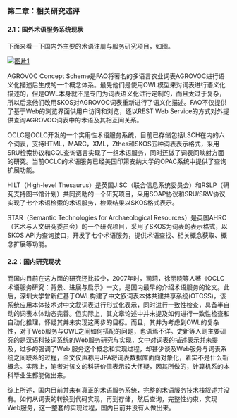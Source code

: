 ### 第二章：相关研究述评

#### 2.1：国外术语服务系统现状

下面来看一下国内外主要的术语注册与服务研究项目，如图。

<!--more-->    

[![图片1](http://e.picphotos.baidu.com/album/s%3D550%3Bq%3D90%3Bc%3Dxiangce%2C100%2C100/sign=a3e27e05da33c895a27e987ee12802cd/43a7d933c895d143018dedb170f082025baf07ac.jpg?referer=e62b12d188d4b31ca92ba08b6163&x=.jpg "图片1")](http://e.picphotos.baidu.com/album/s%3D550%3Bq%3D90%3Bc%3Dxiangce%2C100%2C100/sign=a3e27e05da33c895a27e987ee12802cd/43a7d933c895d143018dedb170f082025baf07ac.jpg?referer=e62b12d188d4b31ca92ba08b6163&x=.jpg)

AGROVOC Concept Scheme是FAO将著名的多语言农业词表AGROVOC进行语义化描述后生成的一个概念体系。最先他们是使用OWL模型来对词表进行语义化描述的，但是OWL本身就不是专门为词表语义化进行定制的，而且太过于复杂，所以后来他们改用SKOS对AGROVOC词表重新进行了语义化描述。FAO不仅提供了基于Web的浏览界面供用户访问和浏览，还以REST Web Service的方式对外提供查询AGROVOC词表中的术语及其相互间关系。

OCLC是OCLC开发的一个实用性术语服务系统，目前已存储包括LSCH在内的六个词表，支持HTML，MARC，XML，Zthes和SKOS五种词表表示格式，采用SRU检索协议和CQL查询语言实现了一组术语服务，同时还做了词表间映射方面的研究。当前OCLC的术语服务已经美国印第安纳大学的OPAC系统中提供了查询扩展功能。

HILT（High-level Thesaurus）是英国JISC（联合信息系统委员会）和RSLP（研究支持图书馆计划）共同资助的一个研究项目，采用SOAP协议和SRU/SRW协议实现了七个术语检索的术语服务，检索结果以SKOS格式表示。

STAR（Semantic Technologies for Archaeological Resources）是英国AHRC（艺术与人文研究委员会）的一个研究项目，采用了SKOS为词表的表示格式，以SKOS API为查询接口，开发了七个术语服务，提供术语查找、相关概念获取、概念扩展等功能。

#### 2.2：国内研究现状

而国内目前在这方面的研究还比较少，2007年时，司莉，徐丽晓等人著《OCLC术语服务研究：背景、进展与启示》一文，是国内最早的介绍术语服务的论文。此后，深圳大学曾新红基于OWL构建了中文叙词表本体共建共享系统(OTCSS)，该系统应用本体技术对中文叙词表进行形式化表示，同时进行一致性检查，具备半自动的词表本体动态完善。但实际上，其文章论述中并未提及如何进行一致性检查和自动化推理，怀疑其并未实现这两步的目标。而且，其并为考虑到OWL的复杂性，对于Web服务与OWL之间如何搭配的问题，也语焉不详。史新等人则主要研究的是汉语科技词系统的Web服务研究与实现，文中对词表的描述表示并未提及，过多的强调了Web 服务这个概念和实现过程，却甚少谈及Web服务与词表系统之间联系的过程，全文仅声称用JPA将词表数据库面向对象化，着实不是什么新概念。实际上，笔者对该文的科研价值表示较大怀疑，因其所做的，计算机系的本科毕业生都能做出来。

综上所述，国内目前并未有真正的术语服务系统，完整的术语服务技术栈叙述并没有。如何从词表的转换到代码实现，再到存储，然后查询，完整性约束，实现Web服务，这一整套的实现过程，国内目前并没有人做出来。